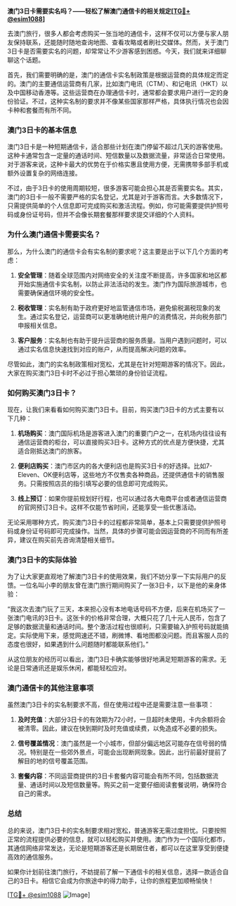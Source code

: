 **澳门3日卡需要实名吗？——轻松了解澳门通信卡的相关规定[[TG💪+ @esim1088](https://t.me/s/esim1088)]**

去澳门旅行，很多人都会考虑购买一张当地的通信卡，这样不仅可以方便与家人朋友保持联系，还能随时随地查询地图、查看攻略或者刷社交媒体。然而，关于澳门3日卡是否需要实名的问题，却常常让不少游客感到困惑。今天，我们就来详细聊聊这个话题。

首先，我们需要明确的是，澳门的通信卡实名制政策是根据运营商的具体规定而定的。澳门的主要通信运营商有几家，比如澳门电讯（CTM）、和记电讯（HKT）以及中国移动香港等。这些运营商在办理通信卡时，通常都会要求用户进行一定的身份验证。不过，这种实名制的要求并不像某些国家那样严格，具体执行情况也会因卡种和套餐而有所不同。

### **澳门3日卡的基本信息**

澳门3日卡是一种短期通信卡，适合那些计划在澳门停留不超过几天的游客使用。这种卡通常包含一定量的通话时间、短信数量以及数据流量，非常适合日常使用。对于游客来说，这种卡最大的优势在于价格实惠且使用方便，无需携带多部手机或额外设置复杂的网络连接。

不过，由于3日卡的使用周期较短，很多游客可能会担心其是否需要实名。其实，澳门的3日卡一般不需要严格的实名登记，尤其是对于游客而言。大多数情况下，只需提供简单的个人信息即可完成购买和激活流程。例如，你可能需要提供护照号码或身份证号码，但并不会像长期套餐那样要求提交详细的个人资料。

### **为什么澳门通信卡需要实名？**

那么，为什么澳门的通信卡会有实名制的要求呢？这主要是出于以下几个方面的考虑：

1. **安全管理**：随着全球范围内对网络安全的关注度不断提高，许多国家和地区都开始实施通信卡实名制，以防止非法活动的发生。澳门作为国际旅游城市，也需要确保通信环境的安全性。
   
2. **税收管理**：实名制有助于政府更好地监管通信市场，避免偷税漏税现象的发生。通过实名登记，运营商可以更准确地统计用户的消费情况，并向税务部门申报相关信息。

3. **客户服务**：实名制也有助于提升运营商的服务质量。当用户遇到问题时，可以通过实名信息快速找到对应的账户，从而提高解决问题的效率。

尽管如此，澳门的实名制政策相对宽松，尤其是在针对短期游客的情况下。因此，大家在购买澳门3日卡时不必过于担心繁琐的身份验证流程。

### **如何购买澳门3日卡？**

现在，让我们来看看如何购买澳门3日卡。目前，购买澳门3日卡的方式主要有以下几种：

1. **机场购买**：澳门国际机场是游客进入澳门的重要门户之一，在机场内往往设有通信运营商的柜台，可以直接购买3日卡。这种方式的优点是方便快捷，尤其适合刚抵达澳门的旅客。

2. **便利店购买**：澳门市区内的各大便利店也是购买3日卡的好选择。比如7-Eleven、OK便利店等，这些地方不仅售卖各种商品，还提供通信卡的销售服务。只需按照店员的指引填写必要的信息即可完成购买。

3. **线上预订**：如果你提前规划好行程，也可以通过各大电商平台或者通信运营商的官网预订3日卡。这样不仅能节省时间，还能享受一些优惠活动。

无论采用哪种方式，购买澳门3日卡的过程都非常简单，基本上只需要提供护照号码或身份证号码即可完成操作。当然，具体的步骤可能会因运营商的不同而有所差异，建议在购买前先咨询清楚相关细节。

### **澳门3日卡的实际体验**

为了让大家更直观地了解澳门3日卡的使用效果，我们不妨分享一下实际用户的反馈。一位名叫小李的朋友曾在澳门旅行期间购买了一张3日卡，以下是他的亲身体验：

“我这次去澳门玩了三天，本来担心没有本地电话号码不方便，后来在机场买了一张澳门电讯的3日卡。这张卡的价格非常合理，大概只花了几十元人民币，包含了足够的数据流量和通话时间。整个激活过程也很顺利，只需要输入护照号码就能搞定。实际使用下来，感觉网速还不错，刷微博、看地图都没问题。而且客服人员的态度也很好，如果遇到什么问题随时都能联系他们。”

从这位朋友的经历可以看出，澳门3日卡确实能够很好地满足短期游客的需求。无论是日常通讯还是娱乐休闲，都能轻松应对。

### **澳门通信卡的其他注意事项**

虽然澳门3日卡的实名制要求不高，但在使用过程中还是需要注意一些事项：

1. **及时充值**：大部分3日卡的有效期为72小时，一旦超时未使用，卡内余额将会被清零。因此，建议在快到期时及时充值或续费，以免造成不必要的损失。

2. **信号覆盖情况**：澳门虽然是一个小城市，但部分偏远地区可能存在信号弱的情况。特别是在一些郊外景点，可能会出现断网现象。因此，出行前最好提前了解目的地的信号覆盖范围。

3. **套餐内容**：不同运营商提供的3日卡套餐内容可能会有所不同，包括数据流量、通话时间以及短信数量等。购买之前一定要仔细阅读套餐说明，确保符合自己的需求。

### **总结**

总的来说，澳门3日卡的实名制要求相对宽松，普通游客无需过度担忧。只要按照正常的流程提供必要的信息，就可以轻松购买并使用。澳门作为一个国际化都市，其通信网络非常发达，无论是短期游客还是长期居住者，都可以在这里享受到便捷高效的通信服务。

如果你计划前往澳门旅行，不妨提前了解一下通信卡的相关信息，选择一款适合自己的3日卡。相信它会成为你旅途中的得力助手，让你的旅程更加顺畅愉快！

[[TG💪+ @esim1088](https://t.me/s/esim1088) ![Image](https://i.postimg.cc/4NQfJmqS/Snipaste-2025-05-13-00-14-12.png)]